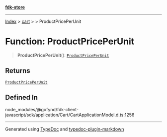 [**fdk-store**](../../../README.md)
***

[Index](../../../API.md) > [cart](../../README.md) > [<internal>](../README.md) > ProductPricePerUnit

# Function: ProductPricePerUnit

> **ProductPricePerUnit**(): [`ProductPricePerUnit`](../type-aliases/type-alias.ProductPricePerUnit.md)

## Returns

[`ProductPricePerUnit`](../type-aliases/type-alias.ProductPricePerUnit.md)

## Defined In

node\_modules/@gofynd/fdk-client-javascript/sdk/application/Cart/CartApplicationModel.d.ts:1256

***
Generated using [TypeDoc](https://typedoc.org/) and [typedoc-plugin-markdown](https://www.npmjs.com/package/typedoc-plugin-markdown)
